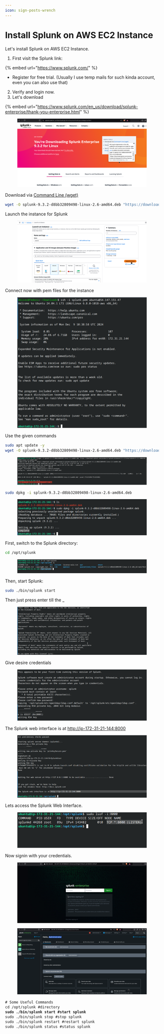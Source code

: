 ```yaml
---
icon: sign-posts-wrench
---
```


# Install Splunk on AWS EC2 Instance

Let's install Splunk on AWS EC2 Instance.&#x20;

1. First visit the Splunk link:&#x20;

{% embed url="https://www.splunk.com/" %}

* Register for free trial. (Usually I use temp mails for such kinda account, even you can also use that)&#x20;

2. Verify and login now.
3. Let's download

{% embed url="https://www.splunk.com/en_us/download/splunk-enterprise/thank-you-enterprise.html" %}

<figure><img src="../../.gitbook/assets/image (3) (1) (1) (1) (1).png" alt=""><figcaption></figcaption></figure>

Download via [Command Line (wget)](https://www.splunk.com/en_us/download/splunk-enterprise/thank-you-enterprise.html)

```bash
wget -O splunk-9.3.2-d8bb32809498-linux-2.6-amd64.deb "https://download.splunk.com/products/splunk/releases/9.3.2/linux/splunk-9.3.2-d8bb32809498-linux-2.6-amd64.deb"
```

Launch the instance for Splunk

<figure><img src="../../.gitbook/assets/image (5) (1) (1) (1) (1).png" alt=""><figcaption></figcaption></figure>

Connect now with pem files for the instance

<figure><img src="../../.gitbook/assets/image (6) (1) (1) (1).png" alt=""><figcaption></figcaption></figure>

Use the given commands

```bash
sudo apt update -y
wget -O splunk-9.3.2-d8bb32809498-linux-2.6-amd64.deb "https://download.splunk.com/products/splunk/releases/9.3.2/linux/splunk-9.3.2-d8bb32809498-linux-2.6-amd64.deb"

```

<figure><img src="../../.gitbook/assets/image (8).png" alt=""><figcaption></figcaption></figure>

```bash
sudo dpkg -i splunk-9.3.2-d8bb32809498-linux-2.6-amd64.deb
```

<figure><img src="../../.gitbook/assets/image (9).png" alt=""><figcaption></figcaption></figure>

First, switch to the Splunk directory:

```bash
cd /opt/splunk
```

<figure><img src="../../.gitbook/assets/image (10).png" alt=""><figcaption></figcaption></figure>

Then, start Splunk:

```bash
sudo ./bin/splunk start

```

Then just press enter till the  \_

<figure><img src="../../.gitbook/assets/image (11).png" alt=""><figcaption></figcaption></figure>

Give desire credentials

<figure><img src="../../.gitbook/assets/image (12).png" alt=""><figcaption></figcaption></figure>

The Splunk web interface is at [http://ip-172-31-21-144:8000](http://ip-172-31-21-144:8000)

<figure><img src="../../.gitbook/assets/image (13).png" alt=""><figcaption></figcaption></figure>

Lets access the Splunk Web Interface.&#x20;

<figure><img src="../../.gitbook/assets/image (14).png" alt=""><figcaption></figcaption></figure>

Now signin with your credentials.

<figure><img src="../../.gitbook/assets/image (18).png" alt=""><figcaption></figcaption></figure>

<figure><img src="../../.gitbook/assets/image (19).png" alt=""><figcaption></figcaption></figure>

<pre class="language-bash"><code class="lang-bash"># Some Useful Commands
cd /opt/splunk #directory
<strong>sudo ./bin/splunk start #start splunk
</strong>sudo ./bin/splunk stop #stop splunk
sudo ./bin/splunk restart #restart splunk
sudo ./bin/splunk status #status splunk
</code></pre>

